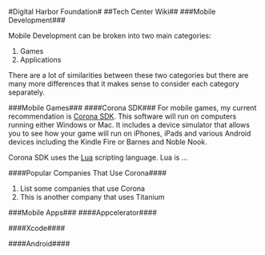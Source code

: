 #Digital Harbor Foundation#
##Tech Center Wiki##
###Mobile Development###

Mobile Development can be broken into two main categories:

1. Games
2. Applications

There are a lot of similarities between these two categories but there are many more differences that it makes sense to consider each category separately.

###Mobile Games###
####Corona SDK###
For mobile games, my current recommendation is [Corona SDK](http://www.coronalabs.com).  This software will run on computers running either Windows or Mac.  It includes a device simulator that allows you to see how your game will run on iPhones, iPads and various Android devices including the Kindle Fire or Barnes and Noble Nook.

Corona SDK uses the [Lua](http://www.lua.org) scripting language.  Lua is …

####Popular Companies That Use Corona####
1. List some companies that use Corona
2. This is another company that uses Titanium


###Mobile Apps###
####Appcelerator####


####Xcode####

####Android####

